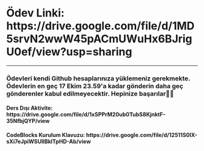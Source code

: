 <h1>Ödev Linki: https://drive.google.com/file/d/1MD5srvN2wwW45pACmUWuHx6BJrigU0ef/view?usp=sharing</h1>

<hr>
<h3>Ödevleri kendi Github hesaplarınıza yüklemeniz gerekmekte. Ödevlerin en geç 17 Ekim 23.59'a kadar gönderin daha geç gönderenler kabul edilmeyecektir. Hepinize başarılar👋🏻</h3>

<h4>Ders Dışı Aktivite: https://drive.google.com/file/d/1xSPPrM20ub0TubS8KjnktF-35NfbjQYP/view</h4>

<h4>CodeBlocks Kurulum Klavuzu: https://drive.google.com/file/d/12511S0lX-sXi7eJpiWSUIlBklTpHD-Ab/view</h4>

